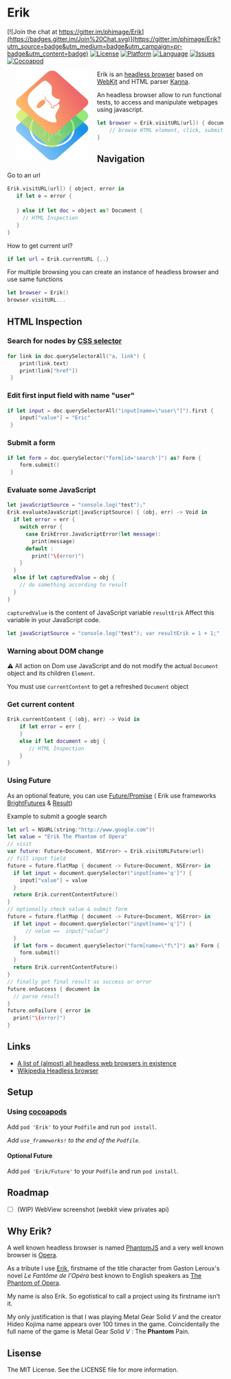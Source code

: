# Erik

[![Join the chat at https://gitter.im/phimage/Erik](https://badges.gitter.im/Join%20Chat.svg)](https://gitter.im/phimage/Erik?utm_source=badge&utm_medium=badge&utm_campaign=pr-badge&utm_content=badge)
[![License](https://img.shields.io/badge/license-MIT-blue.svg?style=flat
            )](http://mit-license.org) [![Platform](http://img.shields.io/badge/platform-ios_osx-lightgrey.svg?style=flat
             )](https://developer.apple.com/resources/) [![Language](http://img.shields.io/badge/language-swift-orange.svg?style=flat
             )](https://developer.apple.com/swift) [![Issues](https://img.shields.io/github/issues/phimage/Erik.svg?style=flat
           )](https://github.com/phimage/Erik/issues) [![Cocoapod](http://img.shields.io/cocoapods/v/Erik.svg?style=flat)](http://cocoadocs.org/docsets/Erik/)


[<img align="left" src="logo.png" hspace="20">](#logo) Erik is an [headless browser](https://en.wikipedia.org/wiki/Headless_browser) based on [WebKit](https://fr.wikipedia.org/wiki/WebKit) and HTML parser [Kanna](https://github.com/tid-kijyun/Kanna).

An headless browser allow to run functional tests, to access and manipulate webpages using javascript.

```swift
let browser = Erik.visitURL(url]) { document, error in
    // browse HTML element, click, submit form and more
}
```

## Navigation
Go to an url
```swift
Erik.visitURL(url]) { object, error in
   if let e = error {

   } else if let doc = object as? Document {
     // HTML Inspection
   }
}
```
How to get current url?
```swift
if let url = Erik.currentURL {..}
```

For multiple browsing you can create an instance of headless browser and use same functions
```swift
let browser = Erik()
browser.visitURL...
```

## HTML Inspection
### Search for nodes by [CSS selector](http://www.w3schools.com/cssref/css_selectors.asp)
```swift
for link in doc.querySelectorAll("a, link") {
    print(link.text)
    print(link["href"])
 }
```
### Edit first input field with name "user"
```swift
if let input = doc.querySelectorAll("input[name=\"user\"]").first {
    input["value"] = "Eric"
 }
```

### Submit a form
```swift
if let form = doc.querySelector("form[id='search']") as? Form {
    form.submit()
 }
```

### Evaluate some JavaScript
```swift
let javaScriptSource = "console.log("test");"
Erik.evaluateJavaScript(javaScriptSource) { (obj, err) -> Void in
  if let error = err {
    switch error {
      case ErikError.JavaScriptError(let message):
        print(message)
      default :
        print("\(error)")
    }
  }
  else if let capturedValue = obj {
    // do something according to result
  }
}
```
`capturedValue` is the content of JavaScript variable `resultErik`
Affect this variable in your JavaScript code.
```swift
let javaScriptSource = "console.log("test"); var resultErik = 1 + 1;"
```

### Warning about DOM change
:warning: All action on Dom use JavaScript and do not modify the actual
`Document` object and its children `Element`.

You must use `currentContent` to get a refreshed `Document` object

### Get current content
```swift
Erik.currentContent { (obj, err) -> Void in
    if let error = err {
    }
    else if let document = obj {
       // HTML Inspection
    }
}
```
### Using Future
As an optional feature, you can use [Future/Promise](https://en.wikipedia.org/wiki/Futures_and_promises) ( Erik use frameworks [BrightFutures](https://github.com/Thomvis/BrightFutures) & [Result](https://github.com/antitypical/Result))

Example to submit a google search
```swift
let url = NSURL(string:"http://www.google.com")!
let value = "Erik The Phantom of Opera"
// visit
var future: Future<Document, NSError> = Erik.visitURLFuture(url)
// fill input field
future = future.flatMap { document -> Future<Document, NSError> in
  if let input = document.querySelector("input[name='q']") {
    input["value"] = value
  }
  return Erik.currentContentFuture()
}
// optionally check value & submit form
future = future.flatMap { document -> Future<Document, NSError> in
  if let input = document.querySelector("input[name='q']") {
      // value ==  input["value"]
  }
  if let form = document.querySelector("form[name=\"f\"]") as? Form {
    form.submit()
  }
  return Erik.currentContentFuture()
}
// finally get final result as success or error
future.onSuccess { document in
  // parse result
}
future.onFailure { error in
  print("\(error)")
}
```

## Links
- [A list of (almost) all headless web browsers in existence](https://github.com/dhamaniasad/HeadlessBrowsers)
- [Wikipedia Headless browser](https://en.wikipedia.org/wiki/Headless_browser)

## Setup

### Using [cocoapods](http://cocoapods.org/) ##

Add `pod 'Erik'` to your `Podfile` and run `pod install`.

*Add `use_frameworks!` to the end of the `Podfile`.*

#### Optional Future
Add `pod 'Erik/Future'` to your `Podfile` and run `pod install`.

## Roadmap
- [ ] (WIP) WebView screenshot (webkit view privates api)

## Why Erik?

A well known headless browser is named [PhantomJS](http://phantomjs.org/) and a very well known browser is [Opera](www.opera.com).

As a tribute I use [Erik](https://en.wikipedia.org/wiki/Erik_(The_Phantom_of_the_Opera)), firstname of the title character from Gaston Leroux's novel *Le Fantôme de l'Opéra* best known to English speakers as [The Phantom of Opera](https://en.wikipedia.org/wiki/The_Phantom_of_the_Opera). 

My name is also Erik. So egotistical to call a project using its firstname isn't it.

My only justification is that I was playing Metal Gear Solid *V* and the creator Hideo Kojima name appears over 100 times in the game. Coincidentally the full name of the game is Metal Gear Solid *V* : The  **Phantom** Pain.

## Lisense
The MIT License. See the LICENSE file for more information.

